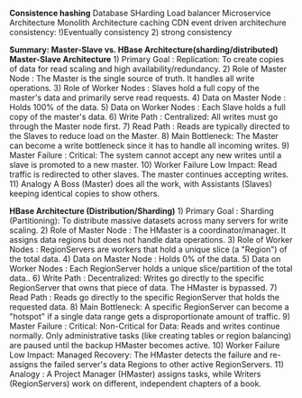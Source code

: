 **Consistence hashing**
Database SHarding
Load balancer
Microservice Architecture
Monolith Architecture
caching
CDN
event driven architechure
consistency: !)Eventually consistency 2) strong consistency


**Summary: Master-Slave vs. HBase Architecture(sharding/distributed)**
**Master-Slave Architecture**
    1)  Primary Goal : Replication: To create copies of data for read scaling and high availability/redundancy.
    2) Role of Master Node : The Master is the single source of truth. It handles all write operations.
    3) Role of Worker Nodes : Slaves hold a full copy of the master's data and primarily serve read requests.
    4) Data on Master Node : Holds 100% of the data.
    5) Data on Worker Nodes : Each Slave holds a full copy of the master's data.
    6) Write Path :	Centralized: All writes must go through the Master node first.
    7) Read Path :	Reads are typically directed to the Slaves to reduce load on the Master.
    8) Main Bottleneck:	The Master can become a write bottleneck since it has to handle all incoming writes.
    9) Master Failure :	Critical: The system cannot accept any new writes until a slave is promoted to a new master.
    10) Worker Failure	Low Impact: Read traffic is redirected to other slaves. The master continues accepting writes.
    11) Analogy	A Boss (Master) does all the work, with Assistants (Slaves) keeping identical copies to show others.

**HBase Architecture (Distribution/Sharding)**
    1)  Primary Goal : Sharding (Partitioning): To distribute massive datasets across many servers for write scaling.
    2) Role of Master Node : The HMaster is a coordinator/manager. It assigns data regions but does not handle data operations.
    3) Role of Worker Nodes : RegionServers are workers that hold a unique slice (a "Region") of the total data.
    4) Data on Master Node : Holds 0% of the data.
    5) Data on Worker Nodes : Each RegionServer holds a unique slice/partition of the total data..
    6) Write Path :	Decentralized: Writes go directly to the specific RegionServer that owns that piece of data. The HMaster is bypassed.
    7) Read Path :	Reads go directly to the specific RegionServer that holds the requested data.
    8) Main Bottleneck:	A specific RegionServer can become a "hotspot" if a single data range gets a disproportionate amount of traffic.
    9) Master Failure :	Critical: Non-Critical for Data: Reads and writes continue normally. Only administrative tasks (like creating tables or region balancing) are paused until the backup HMaster becomes active.
    10) Worker Failure	Low Impact: Managed Recovery: The HMaster detects the failure and re-assigns the failed server's data Regions to other active RegionServers.
    11) Analogy :	A Project Manager (HMaster) assigns tasks, while Writers (RegionServers) work on different, independent chapters of a book.
